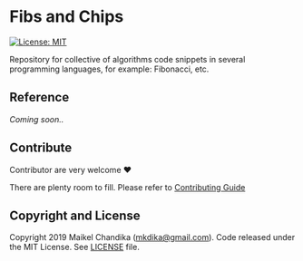 # Fibs and Chips

[![License: MIT](https://img.shields.io/badge/License-MIT-blue.svg)](/LICENSE)

Repository for collective of algorithms code snippets in several programming languages, for example: Fibonacci, etc.

## Reference

_Coming soon.._

## Contribute

Contributor are very welcome :heart:

There are plenty room to fill. Please refer to [Contributing Guide](/docs/CONTRIBUTING.md)

## Copyright and License

Copyright 2019 Maikel Chandika (mkdika@gmail.com). Code released under the
MIT License. See [LICENSE](/LICENSE) file.

